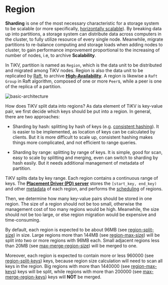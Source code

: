 # Region

**Sharding** is one of the most necessary characteristic for a storage system to be scalable (or more specifically, [horizontally scalable](https://en.wikipedia.org/wiki/Scalability)). By breaking data up into partitions, a storage system can distribute data across computers in the cluster, to fully utilize resource of every single node. Meanwhile, migrate partitions to re-balance computing and storage loads when adding nodes to cluster, to gain performance improvement proportional to the increasing of number of nodes, i.e, to archive **Scalability**.

In TiKV, partition is named as `Region`, which is the data unit to be distributed and migrated among TiKV nodes. Region is also the data unit to be replicated by [Raft](https://raft.github.io/), to archive [**High-Availability**](../high-availability/intro.md). A region is likewise a `Raft Group` in Raft algorithm, composed of one or more `Peer`s, while a peer is one of the replica of a partition.

![basic-architecture](../../media/basic-architecture.png)

How does TiKV split data into regions? As data element of TiKV is key-value pair, we first decide which keys should be put into a region. In general, there are two approaches:

* Sharding by hash: splitting by hash of keys (e.g. [consistent hashing](https://en.wikipedia.org/wiki/Consistent_hashing)). It is easier to be implemented, as location of keys can be calculated by clients. But it is more difficult to scale up, consistent hashing makes things more complicated, and not efficient to range queries.

* Sharding by range: splitting by range of keys. It is simple, good for scan, easy to scale by splitting and merging, even can switch to sharding by hash easily. But it needs additional management of metadata of partition.

TiKV splits data by key range. Each region contains a continuous range of keys. The [**Placement Driver (PD) server**](https://github.com/tikv/pd) stores the `[start_key, end_key)` and other [metadata](https://github.com/pingcap/kvproto/blob/release-5.2/proto/metapb.proto#L64-L76) of each region, and performs the [scheduling](scheduling.md) of regions.

Then, we determine how many key-value pairs should be stored in one region. The size of a region should not be too small, otherwise the management cost of too many regions would be high. Meanwhile, the size should not be too large, or else region migration would be expensive and time-consuming.

By default, each region is expected to be about 96MB (see [region-split-size](https://docs.pingcap.com/tidb/stable/tikv-configuration-file#region-split-size)) in size. Large regions more than 144MB (see [region-max-size](https://docs.pingcap.com/tidb/stable/tikv-configuration-file#region-max-size)) will be split into two or more regions with 96MB each. Small adjacent regions less than 20MB (see [max-merge-region-size](https://docs.pingcap.com/tidb/stable/pd-configuration-file#max-merge-region-size)) will be merged to one.

Moreover, each region is expected to contain more or less 960000 (see [region-split-keys](https://docs.pingcap.com/tidb/stable/tikv-configuration-file#region-split-keys)) keys, because region size calculation will need to scan all keys in the region. Big regions with more than 1440000 (see [region-max-keys](https://docs.pingcap.com/tidb/stable/tikv-configuration-file#region-max-keys)) keys will be split, while regions with more than 200000 (see [max-merge-region-keys](https://docs.pingcap.com/tidb/stable/pd-configuration-file#max-merge-region-keys)) keys will **NOT** be merged.
